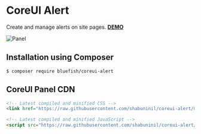 CoreUI Alert
============

Create and manage alerts on site pages. 
**[DEMO](https://shabuninil.github.io/coreui-alert)**
 
![Panel](https://raw.githubusercontent.com/shabuninil/coreui-alert/master/preview.png) 

Installation using Composer
---------------------------
```
$ composer require bluefish/coreui-alert
```

CoreUI Panel CDN
----------------
```html
<!-- Latest compiled and minified CSS -->
<link href="https://raw.githubusercontent.com/shabuninil/coreui-alert/master/src/html/js/coreui-alert.min.js" rel="stylesheet">

<!-- Latest compiled and minified JavaScript -->
<script src="https://raw.githubusercontent.com/shabuninil/coreui-alert/master/src/html/css/coreui-alert.min.css"></script>
```